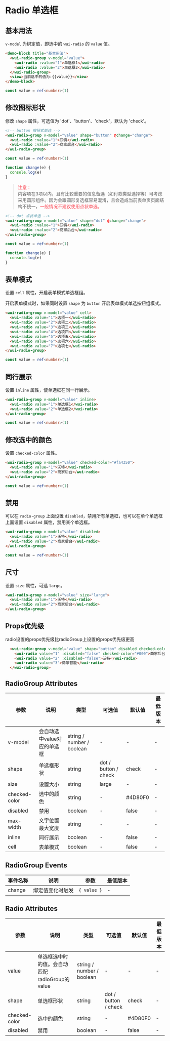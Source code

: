 <frame/>

#  Radio 单选框


## 基本用法

`v-model` 为绑定值，即选中的 `wui-radio` 的 `value` 值。

```html
<demo-block title="基本用法">
  <wui-radio-group v-model="value">
    <wui-radio :value="1">单选框1</wui-radio>
    <wui-radio :value="2">单选框2</wui-radio>
  </wui-radio-group>
  <view>当前选中的值为:{{value}}</view>
</demo-block>
```
```typescript
const value = ref<number>(1)
```

## 修改图标形状

修改 `shape` 属性，可选值为 'dot'、'button'、'check'，默认为 'check'。

```html
<!-- button 按钮式单选 -->
<wui-radio-group v-model="value" shape="button" @change="change">
  <wui-radio :value="1">沃特</wui-radio>
  <wui-radio :value="2">商家后台</wui-radio>
</wui-radio-group>
```

```typescript
const value = ref<number>(1)

function change(e) {
  console.log(e)
}
```

> <div style="color: #FA4350;font-weight: 500;">注意：</div>
> <div>内容项在3项以内，且有比较重要的信息备选（如付款类型选择等）可考虑采用圆形组件。因为会跟圆形复选框容易混淆，且会造成当前表单页页面结构不统一，<span style="color: #FA4350;font-weight: 500;">一般情况不建议使用点状单选。</span></div>

```html
<!-- dot 点状单选 -->
<wui-radio-group v-model="value" shape="dot" @change="change">
  <wui-radio :value="1">沃特</wui-radio>
  <wui-radio :value="2">商家后台</wui-radio>
</wui-radio-group>
```


```typescript
const value = ref<number>(1)

function change(e) {
  console.log(e)
}
```

## 表单模式

设置 `cell` 属性，开启表单模式单选框组。

开启表单模式时，如果同时设置 `shape` 为 `button` 开启表单模式单选按钮组模式。

```html
<wui-radio-group v-model="value" cell>
  <wui-radio value="1">选项一</wui-radio>
  <wui-radio value="2">选项二</wui-radio>
  <wui-radio value="3">选项三</wui-radio>
  <wui-radio value="4">选项四</wui-radio>
  <wui-radio value="5">选项五</wui-radio>
  <wui-radio value="6">选项六</wui-radio>
  <wui-radio value="7">选项七</wui-radio>
</wui-radio-group>
```

``` ts
const value = ref<number>(1)
```

## 同行展示

设置 `inline` 属性，使单选框在同一行展示。

```html
<wui-radio-group v-model="value" inline>
  <wui-radio value="1">单选框1</wui-radio>
  <wui-radio value="2">单选框2</wui-radio>
</wui-radio-group>
```
``` ts
const value = ref<number>(1)
```

## 修改选中的颜色

设置 `checked-color` 属性。

```html
<wui-radio-group v-model="value" checked-color="#fa4350">
  <wui-radio value="1">沃特</wui-radio>
  <wui-radio value="2">商家后台</wui-radio>
</wui-radio-group>
```
``` ts
const value = ref<number>(1)
```

## 禁用

可以在 `radio-group` 上面设置 `disabled`，禁用所有单选框，也可以在单个单选框上面设置 `disabled` 属性，禁用某个单选框。

```html
<wui-radio-group v-model="value" disabled>
  <wui-radio value="1">沃特</wui-radio>
  <wui-radio value="2">商家后台</wui-radio>
</wui-radio-group>
```
``` ts
const value = ref<number>(1)
```

## 尺寸

设置 `size` 属性，可选 `large`。

```html
<wui-radio-group v-model="value" size="large">
  <wui-radio value="1">沃特</wui-radio>
  <wui-radio value="2">商家后台</wui-radio>
</wui-radio-group>
```

## Props优先级

radio设置的props优先级比radioGroup上设置的props优先级更高

```html
  <wui-radio-group v-model="value" shape="button" disabled checked-color="#f00">
    <wui-radio value="1" :disabled="false" checked-color="#000">商家后台</wui-radio>
    <wui-radio value="2" :disabled="false">沃特</wui-radio>
    <wui-radio value="3">商家智能</wui-radio>
  </wui-radio-group>
```

## RadioGroup Attributes

| 参数 | 说明 | 类型 | 可选值 | 默认值 | 最低版本 |
|-----|------|-----|-------|-------|--------|
| v-model | 会自动选中value对应的单选框 | string / number / boolean | - | - | - |
| shape | 单选框形状 | string | dot / button / check | check | - |
| size | 设置大小 | string | large | - | - |
| checked-color | 选中的颜色 | string | - | #4D80F0 | - |
| disabled | 禁用 | boolean | - | false | - |
| max-width | 文字位置最大宽度 | string | - | - | - |
| inline | 同行展示 | boolean | - | false | - |
| cell | 表单模式 | boolean | - | false | - |

## RadioGroup Events

| 事件名称 | 说明 | 参数 | 最低版本 |
|---------|-----|-----|---------|
| change | 绑定值变化时触发 | `{ value }`  | - |

## Radio Attributes

| 参数 | 说明 | 类型 | 可选值 | 默认值 | 最低版本 |
|-----|------|-----|-------|-------|---------|
| value | 单选框选中时的值。会自动匹配radioGroup的value | string / number / boolean | - | - | - |
| shape | 单选框形状 | string | dot / button / check | check | - |
| checked-color | 选中的颜色 | string | - | #4D80F0 | - |
| disabled | 禁用 | boolean | - | false | - |
